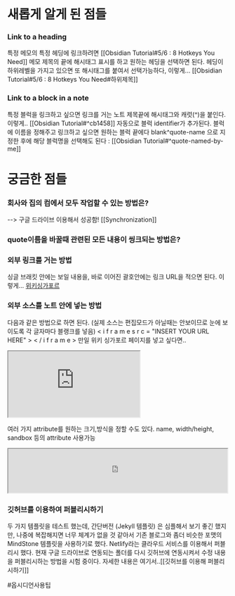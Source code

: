 # 새롭게 알게 된 점들

### Link to a heading
특정 메모의 특정 헤딩에 링크하려면 [[Obsidian Tutorial#5/6 : 8 Hotkeys You Need]]  메모 제목의 끝에 해시태그 표시를 하고 원하는 헤딩을 선택하면 된다. 
헤딩이 하위레벨을 가지고 있으면 또 해시태그를 붙여서 선택가능하다, 이렇게...
[[Obsidian Tutorial#5/6 : 8 Hotkeys You Need#하위제목]]


### Link to a block in a note
특정 블럭을 링크하고 싶으면 링크를 거는 노트 제목끝에 해시태그와 캐럿(^)을 붙인다. 이렇게..
[[Obsidian Tutorial#^cb1458]]
자동으로 블럭 identifier가 추가된다.
블럭에 이름을 정해주고 링크하고 싶으면 원하는 블럭 끝에다 blank^quote-name 으로 지정한 후에 해당 블럭명을 선택해도 된다 : [[Obsidian Tutorial#^quote-named-by-me]]





# 궁금한 점들

### 회사와 집의 컴에서 모두 작업할 수 있는 방법은?
--> 구글 드라이브 이용해서 성공함! [[Synchronization]]

### quote이름을 바꿀때 관련된 모든 내용이 씽크되는 방법은?

### 외부 링크를 거는 방법
싱글 브래킷 안에는 보일 내용을, 바로 이어진 괄호안에는 링크 URL을 적으면 된다.
이렇게... [위키싱가포르](https://ko.wikipedia.org/wiki/%EC%8B%B1%EA%B0%80%ED%8F%AC%EB%A5%B4)

### 외부 소스를 노트 안에 넣는 방법
다음과 같은 방법으로 하면 된다.  (실제 소스는 편집모드가 아닐때는 안보이므로 눈에 보이도록 각 글자마다 블랭크를 넣음)
< i f r a m e   s r c = "INSERT YOUR URL HERE" > < / i f r a m e >
만일 위키 싱가포르 페이지를 넣고 싶다면..
<iframe src="https://ko.wikipedia.org/wiki/%EC%8B%B1%EA%B0%80%ED%8F%AC%EB%A5%B4"></iframe>

여러 가지 attribute를 원하는 크기,방식을 정할 수도 있다.
name, width/height, sandbox 등의 attribute 사용가능
<iframe src="https://ko.wikipedia.org/wiki/%EC%8B%B1%EA%B0%80%ED%8F%AC%EB%A5%B4" name="싱가포르" width="500px" height="100px" sandbox="allow-presentation"></iframe>


### 깃허브를 이용하여 퍼블리시하기
두 가지 템플릿을 테스트 했는데, 간단버전 (Jekyll 템플릿) 은 심플해서 보기 좋긴 했지만, 나중에 복잡해지면 너무 체계가 없을 것 같아서 기존 블로그와 좀더 비슷한 포맷의 MindStone 템플릿을 사용하기로 했다.
Netlify라는 클라우드 서비스를 이용해서 퍼블리시 했다. 
현재 구글 드라이브로 연동되는 폴더를 다시 깃허브에 연동시켜서 수정 내용을 퍼블리시하는 방법을 시험 중이다.
자세한 내용은 여기서..[[깃허브를 이용해 퍼블리시하기]]

#옵시디언사용팁 